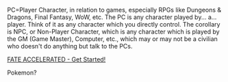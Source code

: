 



PC=Player Character, in relation to games, especially RPGs like Dungeons & Dragons, Final Fantasy, WoW, etc. The PC is any character played by... a... player. Think of it as any character which you directly control. The corollary is NPC, or Non-Player Character, which is any character which is played by the GM (Game Master), Computer, etc., which may or may not be a civilian who doesn't do anything but talk to the PCs.



[FATE ACCELERATED - Get Started!](https://fate-srd.com/fate-accelerated/get-started)



Pokemon?

